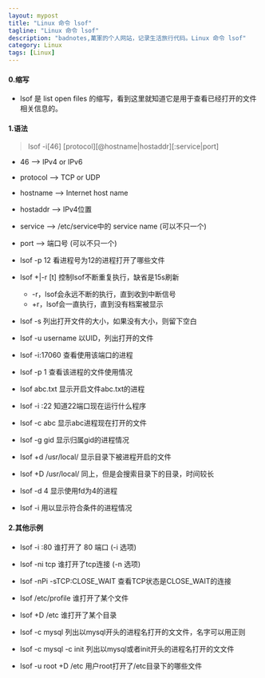 ```yaml
---
layout: mypost
title: "Linux 命令 lsof"
tagline: "Linux 命令 lsof"
description: "badnotes,萬軍的个人网站，记录生活旅行代码。Linux 命令 lsof"
category: Linux
tags: [Linux]
---
```





#### 0.缩写

* lsof 是 list open files 的缩写，看到这里就知道它是用于查看已经打开的文件相关信息的。


#### 1.语法

> lsof -i[46] [protocol][@hostname|hostaddr][:service|port]

* 46 --> IPv4 or IPv6
* protocol --> TCP or UDP
* hostname --> Internet host name
* hostaddr --> IPv4位置
* service --> /etc/service中的 service name (可以不只一个)
* port --> 端口号 (可以不只一个)

* lsof -p 12 看进程号为12的进程打开了哪些文件

* lsof +|-r [t] 控制lsof不断重复执行，缺省是15s刷新
     * -r，lsof会永远不断的执行，直到收到中断信号
     * +r，lsof会一直执行，直到没有档案被显示

* lsof -s 列出打开文件的大小，如果没有大小，则留下空白
* lsof -u username 以UID，列出打开的文件 

* lsof -i:17060  查看使用该端口的进程
* lsof -p 1      查看该进程的文件使用情况

* lsof abc.txt 显示开启文件abc.txt的进程
* lsof -i :22 知道22端口现在运行什么程序
* lsof -c abc 显示abc进程现在打开的文件
* lsof -g gid 显示归属gid的进程情况
* lsof +d /usr/local/ 显示目录下被进程开启的文件
* lsof +D /usr/local/ 同上，但是会搜索目录下的目录，时间较长
* lsof -d 4 显示使用fd为4的进程
* lsof -i 用以显示符合条件的进程情况

#### 2.其他示例

* lsof -i :80 谁打开了 80 端口 (-i 选项)
* lsof -ni tcp 谁打开了tcp连接 (-n 选项)
* lsof -nPi -sTCP:CLOSE_WAIT 查看TCP状态是CLOSE_WAIT的连接

* lsof /etc/profile  谁打开了某个文件
* lsof +D /etc   谁打开了某个目录

* lsof -c mysql 列出以mysql开头的进程名打开的⽂文件，名字可以用正则
* lsof -c mysql -c init 列出以mysql或者init开头的进程名打开的⽂文件

* lsof -u root +D /etc  用户root打开了/etc目录下的哪些文件
